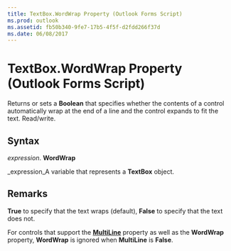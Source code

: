 ```yaml
---
title: TextBox.WordWrap Property (Outlook Forms Script)
ms.prod: outlook
ms.assetid: fb50b340-9fe7-17b5-4f5f-d2fdd266f37d
ms.date: 06/08/2017
---
```



# TextBox.WordWrap Property (Outlook Forms Script)

Returns or sets a **Boolean** that specifies whether the contents of a control automatically wrap at the end of a line and the control expands to fit the text. Read/write.


## Syntax

 _expression_. **WordWrap**

 _expression_A variable that represents a **TextBox** object.


## Remarks

 **True** to specify that the text wraps (default), **False** to specify that the text does not.

For controls that support the **[MultiLine](textbox-multiline-property-outlook-forms-script.md)** property as well as the **WordWrap** property, **WordWrap** is ignored when **MultiLine** is **False**.


